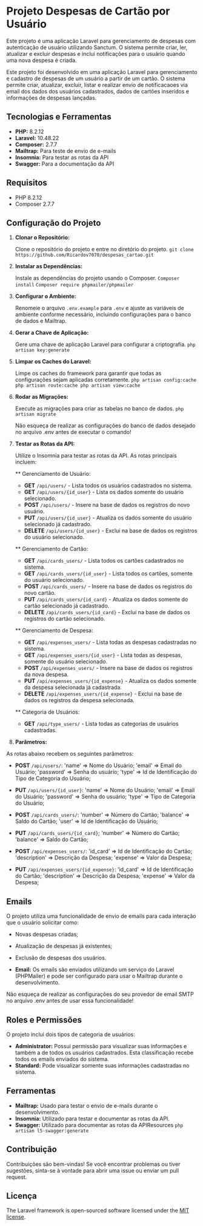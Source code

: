 # Projeto Despesas de Cartão por Usuário

Este projeto é uma aplicação Laravel para gerenciamento de despesas com autenticação de usuário utilizando Sanctum. O sistema permite criar, ler, atualizar e excluir despesas e inclui notificações para o usuário quando uma nova despesa é criada.

Este projeto foi desenvolvido em uma aplicação Laravel para gerenciamento e cadastro de despesas de um usuário a partir de um cartão. O sistema permite criar, atualizar, excluir, listar e realizar envio de notificacaoes via email dos dados dos usuários cadastrados, dados de cartões inseridos e informações de despesas lançadas.

## Tecnologias e Ferramentas

- **PHP:** 8.2.12
- **Laravel:** 10.48.22
- **Composer:** 2.7.7
- **Mailtrap:** Para teste de envio de e-mails
- **Insomnia:** Para testar as rotas da API
- **Swagger:** Para a documentação da API

## Requisitos

- PHP 8.2.12
- Composer 2.7.7

## Configuração do Projeto

1. **Clonar o Repositório:**

   Clone o repositório do projeto e entre no diretório do projeto.
   `git clone https://github.com/Ricardov7070/despesas_cartao.git`

2. **Instalar as Dependências:**

   Instale as dependências do projeto usando o Composer.
   `Composer install`
   `Composer require phpmailer/phpmailer`

3. **Configurar o Ambiente:**

   Renomeie o arquivo `.env.example` para `.env` e ajuste as variáveis de ambiente conforme necessário, incluindo configurações para o banco de dados e Mailtrap.

4. **Gerar a Chave de Aplicação:**

   Gere uma chave de aplicação Laravel para configurar a criptografia.
   `php artisan key:generate`

5. **Limpar os Caches do Laravel:**

   Limpe os caches do framework para garantir que todas as configurações sejam aplicadas corretamente.
   `php artisan config:cache
    php artisan route:cache
    php artisan view:cache
    `

6. **Rodar as Migrações:**

   Execute as migrações para criar as tabelas no banco de dados.
    `php artisan migrate`

   Não esqueça de realizar as configurações do banco de dados desejado no arquivo .env antes de executar o comando!
    
7. **Testar as Rotas da API:**
    
   Utilize o Insomnia para testar as rotas da API. As rotas principais incluem:

   ** Gerenciamento de Usuário:
   - **GET** `/api/users/` - Lista todos os usuários cadastrados no sistema.
   - **GET** `/api/users/{id_user}` - Lista os dados somente do usuário selecionado.
   - **POST** `/api/users/` - Insere na base de dados os registros do novo usuário.
   - **PUT** `/api/users/{id_user}` - Atualiza os dados somente do usuário selecionado já cadastrado.
   - **DELETE** `/api/users/{id_user}` - Exclui na base de dados os registros do usuário selecionado.


   ** Gerenciamento de Cartão:
   - **GET** `/api/cards_users/` - Lista todos os cartões cadastrados no sistema.
   - **GET** `/api/cards_users/{id_user}` - Lista todos os cartões, somente do usuário selecionado.
   - **POST** `/api/cards_users/` - Insere na base de dados os registros do novo cartão.
   - **PUT** `/api/cards_users/{id_card}` - Atualiza os dados somente do cartão selecionado já cadastrado.
   - **DELETE** `/api/cards_users/{id_card}` - Exclui na base de dados os registros do cartão selecionado.


   ** Gerenciamento de Despesa:
   - **GET** `/api/expenses_users/` - Lista todas as despesas cadastradas no sistema.
   - **GET** `/api/expenses_users/{id_user}` - Lista todas as despesas, somente do usuário selecionado.
   - **POST** `/api/expenses_users/` - Insere na base de dados os registros da nova despesa.
   - **PUT** `/api/expenses_users/{id_expense}` - Atualiza os dados somente da despesa selecionada já cadastrada.
   - **DELETE** `/api/expenses_users/{id_expense}` - Exclui na base de dados os registros da despesa selecionada.

   ** Categoria de Usuários:
   - **GET** `/api/type_users/` - Lista todas as categorias de usuários cadastradas.

9. **Parâmetros:**

  As rotas abaixo recebem os seguintes parâmetros:

- **POST** `/api/users/`:
   'name' => Nome do Usuário;
   'email' => Email do Usuário;
   'password' => Senha do usuário;
   'type' => Id de Identificação do Tipo de Categoria do Usuário;

- **PUT** `/api/users/{id_user}`:
   'name' => Nome do Usuário;
   'email' => Email do Usuário;
   'password' => Senha do usuário;
   'type' => Tipo de Categoria do Usuário;

- **POST** `/api/cards_users/`:
   'number' => Número do Cartão;
   'balance' => Saldo do Cartão;
   'user' => Id de Identificação do Usuário;

- **PUT** `/api/cards_users/{id_card}`;
   'number' => Número do Cartão;
   'balance' => Saldo do Cartão;

- **POST** `/api/expenses_users/`:
   'id_card' => Id de Identificação do Cartão;
   'description' => Descrição da Despesa;
   'expense' => Valor da Despesa;

- **PUT** `/api/expenses_users/{id_expense}`:
   'id_card' => Id de Identificação do Cartão;
   'description' => Descrição da Despesa;
   'expense' => Valor da Despesa;

## Emails

O projeto utiliza uma funcionalidade de envio de emails para cada interação que o usuário solicitar como:
 - Novas despesas criadas;
 - Atualização de despesas já existentes;
 - Exclusão de despesas dos usuários.

- **Email:** Os emails são enviados utilizando um serviço do Laravel (PHPMailer) e pode ser configurado para usar o Mailtrap durante o desenvolvimento.

Não esqueça de realizar as configurações do seu provedor de email SMTP no arquivo .env antes de usar essa funcionalidade!

## Roles e Permissões

O projeto inclui dois tipos de categoria de usuários:

- **Administrator:** Possui permissão para visualizar suas informações e também a de todos os usuários cadastrados. Esta classificação recebe todos os emails enviados do sistema. 
- **Standard:** Pode visualizar somente suas informações cadastradas no sistema.

## Ferramentas

- **Mailtrap:** Usado para testar o envio de e-mails durante o desenvolvimento.
- **Insomnia:** Utilizado para testar e documentar as rotas da API.
- **Swagger:** Utilizado para documentar as rotas da APIResources
  `php artisan l5-swagger:generate`

## Contribuição

Contribuições são bem-vindas! Se você encontrar problemas ou tiver sugestões, sinta-se à vontade para abrir uma issue ou enviar um pull request.

## Licença

The Laravel framework is open-sourced software licensed under the [MIT license](https://opensource.org/licenses/MIT).
